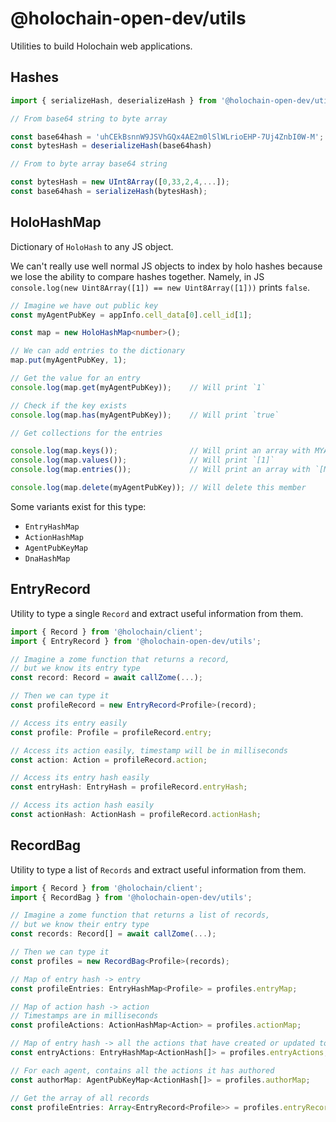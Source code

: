 # @holochain-open-dev/utils

Utilities to build Holochain web applications.

## Hashes

```js
import { serializeHash, deserializeHash } from '@holochain-open-dev/utils';

// From base64 string to byte array

const base64hash = 'uhCEkBsnnW9JSVhGQx4AE2m0lSlWLrioEHP-7Uj4ZnbI0W-M';
const bytesHash = deserializeHash(base64hash)

// From to byte array base64 string

const bytesHash = new UInt8Array([0,33,2,4,...]);
const base64hash = serializeHash(bytesHash);
```

## HoloHashMap 

Dictionary of `HoloHash` to any JS object. 

We can't really use well normal JS objects to index by holo hashes because we lose the ability to compare hashes together. Namely, in JS `console.log(new Uint8Array([1]) == new Uint8Array([1]))` prints `false`.

```ts
// Imagine we have out public key
const myAgentPubKey = appInfo.cell_data[0].cell_id[1];

const map = new HoloHashMap<number>();

// We can add entries to the dictionary
map.put(myAgentPubKey, 1);

// Get the value for an entry
console.log(map.get(myAgentPubKey));    // Will print `1`

// Check if the key exists
console.log(map.has(myAgentPubKey));    // Will print `true`

// Get collections for the entries

console.log(map.keys());                // Will print an array with MYAGENTPUBKEY as the only member
console.log(map.values());              // Will print `[1]`
console.log(map.entries());             // Will print an array with `[MYAGENTPUBKEY, 1]` as the only member

console.log(map.delete(myAgentPubKey)); // Will delete this member
```

Some variants exist for this type:

- `EntryHashMap`
- `ActionHashMap`
- `AgentPubKeyMap`
- `DnaHashMap`

## EntryRecord

Utility to type a single `Record` and extract useful information from them.

```ts
import { Record } from '@holochain/client';
import { EntryRecord } from '@holochain-open-dev/utils';

// Imagine a zome function that returns a record,
// but we know its entry type
const record: Record = await callZome(...);             

// Then we can type it
const profileRecord = new EntryRecord<Profile>(record); 

// Access its entry easily
const profile: Profile = profileRecord.entry;           

// Access its action easily, timestamp will be in milliseconds
const action: Action = profileRecord.action;            

// Access its entry hash easily
const entryHash: EntryHash = profileRecord.entryHash;   

// Access its action hash easily
const actionHash: ActionHash = profileRecord.actionHash;
```

##  RecordBag

Utility to type a list of `Records` and extract useful information from them.

```ts
import { Record } from '@holochain/client';
import { RecordBag } from '@holochain-open-dev/utils';

// Imagine a zome function that returns a list of records,
// but we know their entry type
const records: Record[] = await callZome(...);          

// Then we can type it
const profiles = new RecordBag<Profile>(records);

// Map of entry hash -> entry
const profileEntries: EntryHashMap<Profile> = profiles.entryMap; 

// Map of action hash -> action
// Timestamps are in milliseconds
const profileActions: ActionHashMap<Action> = profiles.actionMap;

// Map of entry hash -> all the actions that have created or updated to that entry
const entryActions: EntryHashMap<ActionHash[]> = profiles.entryActions;

// For each agent, contains all the actions it has authored
const authorMap: AgentPubKeyMap<ActionHash[]> = profiles.authorMap;

// Get the array of all records
const profileEntries: Array<EntryRecord<Profile>> = profiles.entryRecords; 
```

